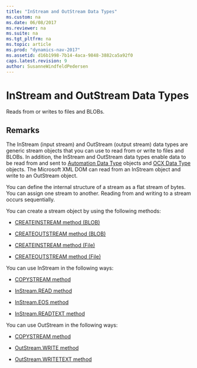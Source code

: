 ```yaml
---
title: "InStream and OutStream Data Types"
ms.custom: na
ms.date: 06/08/2017
ms.reviewer: na
ms.suite: na
ms.tgt_pltfrm: na
ms.topic: article
ms.prod: "dynamics-nav-2017"
ms.assetid: d16b1998-7b14-4aca-9848-3882ca5a92f0
caps.latest.revision: 9
author: SusanneWindfeldPedersen
---
```

# InStream and OutStream Data Types
Reads from or writes to files and BLOBs.  
  
## Remarks  
 The InStream (input stream) and OutStream (output stream) data types are generic stream objects that you can use to read from or write to files and BLOBs. In addition, the InStream and OutStream data types enable data to be read from and sent to [Automation Data Type](../../dynamics-nav/Automation-Data-Type.md) objects and [OCX Data Type](../../dynamics-nav/OCX-Data-Type.md) objects. The Microsoft XML DOM can read from an InStream object and write to an OutStream object.  
  
 You can define the internal structure of a stream as a flat stream of bytes. You can assign one stream to another. Reading from and writing to a stream occurs sequentially.  
  
 You can create a stream object by using the following methods:  
  
-   [CREATEINSTREAM method \(BLOB\)](../methods/devenv-createinstream-method-blob.md)  
  
-   [CREATEOUTSTREAM method \(BLOB\)](../methods/devenv-createoutstream-method-blob.md)  
  
-   [CREATEINSTREAM method \(File\)](../methods/devenv-createinstream-method-file.md)  
  
-   [CREATEOUTSTREAM method \(File\)](../methods/devenv-createoutstream-method-file.md)  
  
 You can use InStream in the following ways:  
  
-   [COPYSTREAM method](../methods/devenv-copystream-method.md)  
  
-   [InStream.READ method](../methods/devenv-instream.read-method.md)  
  
-   [InStream.EOS method](../methods/devenv-instream.eos-method.md)  
  
-   [InStream.READTEXT method](../methods/devenv-instream.readtext-method.md)  
  
 You can use OutStream in the following ways:  
  
-   [COPYSTREAM method](../methods/devenv-copystream-method.md)  
  
-   [OutStream.WRITE method](../methods/devenv-outstream-write-method.md)  
  
-   [OutStream.WRITETEXT method](../methods/devenv-outstream-writetext-method.md)